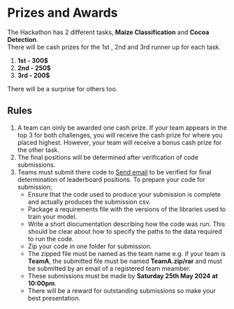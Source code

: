 # Prizes and Awards
The Hackathon has 2 different tasks, **Maize Classification** and **Cocoa Detection**.   
There will be cash  prizes for the 1st , 2nd and 3rd runner up for each task.  
1. **1st - 300$**
2. **2nd - 250$**
3. **3rd - 200$**

There will be a surprise for others too.

## Rules
1. A team can oinly be awarded one cash prize. If your team appears in the top 3 for both challenges, you will receive the cash prize for where you placed highest.
However, your team will receive a bonus cash prize for the other task.
2. The final positions will be determined after verification of code submissions.
3. Teams must submit there code to <a href="mailto:simonallanachuka@gmail.com ">Send email</a> to be verified for final determination of leaderboard positions. To prepare your code for submission;
   - Ensure that the code used to produce your submission is complete and actually produces the submission csv.
   - Package a requirements file with the versions of the libraries used to train your model.
   - Write a short diocumentation describing how the code was run. This should be clear about how to specify the paths to the data required to run the code.
   - Zip your code in one folder for submission.
   - The zipped file must be named as the team name e.g. if your team is **TeamA**, the submitted file must be named **TeamA.zip/rar** and must be submitted by an email of a registered team meamber.
   - These submissions must be made by **Saturday 25th May 2024 at 10:00pm**.
   - There will be a reward for outstanding submissions so make your best presentation.
